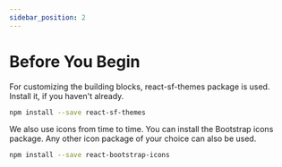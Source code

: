 ```yaml
---
sidebar_position: 2
---
```


# Before You Begin

For customizing the building blocks, react-sf-themes package is used. Install it, if you haven't already.

```bash
npm install --save react-sf-themes
```

We also use icons from time to time. You can install the Bootstrap icons package. Any other icon package of your choice can also be used.
```bash
npm install --save react-bootstrap-icons
```

